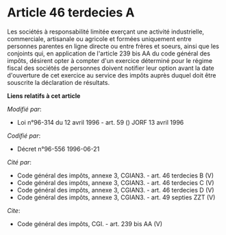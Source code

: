 # Article 46 terdecies A

Les sociétés à responsabilité limitée exerçant une activité industrielle, commerciale, artisanale ou agricole et formées
uniquement entre personnes parentes en ligne directe ou entre frères et soeurs, ainsi que les conjoints qui, en application
de l'article 239 bis AA du code général des impôts, désirent opter à compter d'un exercice déterminé pour le régime fiscal
des sociétés de personnes doivent notifier leur option avant la date d'ouverture de cet exercice au service des impôts auprès
duquel doit être souscrite la déclaration de résultats.

**Liens relatifs à cet article**

_Modifié par_:

  - Loi n°96-314 du 12 avril 1996 - art. 59 () JORF 13 avril 1996

_Codifié par_:

  - Décret n°96-556 1996-06-21

_Cité par_:

  - Code général des impôts, annexe 3, CGIAN3. - art. 46 terdecies B (V)
  - Code général des impôts, annexe 3, CGIAN3. - art. 46 terdecies C (V)
  - Code général des impôts, annexe 3, CGIAN3. - art. 46 terdecies D (V)
  - Code général des impôts, annexe 3, CGIAN3. - art. 49 septies ZZT (V)

_Cite_:

  - Code général des impôts, CGI. - art. 239 bis AA (V)
